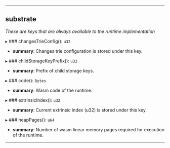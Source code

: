 
---

## substrate

_These are keys that are always available to the runtime implementation_

▸ ### changesTrieConfig(): `u32`
- **summary**: Changes trie configuration is stored under this key.

▸ ### childStorageKeyPrefix(): `u32`
- **summary**: Prefix of child storage keys.

▸ ### code(): `Bytes`
- **summary**: Wasm code of the runtime.

▸ ### extrinsicIndex(): `u32`
- **summary**: Current extrinsic index (u32) is stored under this key.

▸ ### heapPages(): `u64`
- **summary**: Number of wasm linear memory pages required for execution of the runtime.

---
